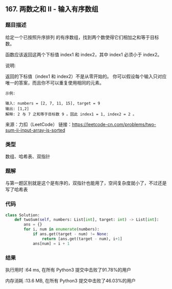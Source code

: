 ## 167. 两数之和 II - 输入有序数组



### 题目描述

给定一个已按照升序排列 的有序数组，找到两个数使得它们相加之和等于目标数。

函数应该返回这两个下标值 index1 和 index2，其中 index1 必须小于 index2。

说明:

返回的下标值（index1 和 index2）不是从零开始的。
你可以假设每个输入只对应唯一的答案，而且你不可以重复使用相同的元素。

```
示例:

输入: numbers = [2, 7, 11, 15], target = 9
输出: [1,2]
解释: 2 与 7 之和等于目标数 9 。因此 index1 = 1, index2 = 2 。
```

来源：力扣（LeetCode）
链接：https://leetcode-cn.com/problems/two-sum-ii-input-array-is-sorted

### 类型

数组、哈希表、双指针



### 题解

与第一题区别就是这个是有序的，双指针也能用了，空间复杂度就小了，不过还是写了哈希表



### 代码

```python
class Solution:
    def twoSum(self, numbers: List[int], target: int) -> List[int]:
    	ans = {}
    	for i, num in enumerate(numbers):
    		if ans.get(target - num) != None:
    			return [ans.get(target - num), i+1]
    		ans[num] = i + 1
```



### 结果

执行用时 :64 ms, 在所有 Python3 提交中击败了91.78%的用户

内存消耗 :13.6 MB, 在所有 Python3 提交中击败了46.03%的用户